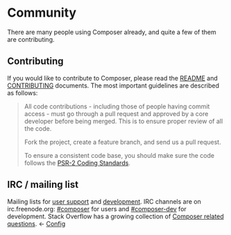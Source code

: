 # Community
There are many people using Composer already, and quite a few of them are
contributing.
## Contributing
If you would like to contribute to Composer, please read the
[README](https://github.com/composer/composer) and
[CONTRIBUTING](https://github.com/composer/composer/blob/master/.github/CONTRIBUTING.md)
documents.
The most important guidelines are described as follows:
> All code contributions - including those of people having commit access - must
> go through a pull request and approved by a core developer before being
> merged. This is to ensure proper review of all the code.
>
> Fork the project, create a feature branch, and send us a pull request.
>
> To ensure a consistent code base, you should make sure the code follows
> the [PSR-2 Coding Standards](http://www.php-fig.org/psr/psr-2/).
## IRC / mailing list
Mailing lists for [user support](https://groups.google.com/group/composer-users) and
[development](https://groups.google.com/group/composer-dev).
IRC channels are on irc.freenode.org: [#composer](irc://irc.freenode.org/composer)
for users and [#composer-dev](irc://irc.freenode.org/composer-dev) for development.
Stack Overflow has a growing collection of
[Composer related questions](https://stackoverflow.com/questions/tagged/composer-php).
&larr; [Config](06-config.md)
